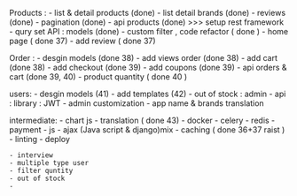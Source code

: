 Products :
    - list & detail products (done)
    - list detail brands (done)
    - reviews (done)
    - pagination (done)
    - api products (done) >>> setup rest framework
    - qury set API : models (done)
    - custom filter , code refactor ( done )
    - home page ( done 37)
    - add review ( done 37)

Order :
    - desgin models  (done 38)
    - add views order (done 38)
    - add cart    (done 38)
    - add checkout  (done 39)
    - add coupons (done 39)
    - api orders & cart  (done 39, 40)
    - product quantity ( done 40 )

users:
    - desgin models (41)
    - add templates (42)
    - out of stock : admin
    - api : library : JWT
    - admin customization
    - app name & brands translation

intermediate:
    - chart js
    - translation ( done 43)
    - docker 
    - celery
    - redis
    - payment
    - js
    - ajax (Java script & django)mix
    - caching ( done 36+37 raist )
    - linting
    - deploy

    - interview
    - multiple type user
    - filter quntity 
    - out of stock
    - 
